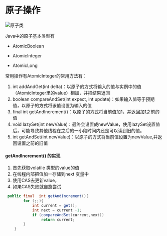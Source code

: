 # 原子操作

![原子类](C:\Users\mayuewei\Documents\学习文档\并发编程艺术读书笔记\image\原子类.png)

Java中的原子基本类型有

* AtomicBoolean

* AtomicInteger

* AtomicLong 

常用操作有AtomicInteger的常用方法有：

1. int addAndGet(int delta)：以原子的方式将输入的值与实例中的值（AtomicInteger里的value）相加，并把结果返回
2. boolean compareAndSet(int expect, int update)：如果输入值等于预期值，以原子的方式将该值设置为输入的值
3. final int getAndIncrement()：以原子的方式将当前值加1，并返回加1之前的值
4. void lazySet(int newValue)：最终会设置成newValue，使用lazySet设置值后，可能导致其他线程在之后的一小段时间内还是可以读到旧的值。
5. int getAndSet(int newValue)：以原子的方式将当前值设置为newValue,并返回设置之前的旧值



#### getAndIncrement() 的实现

1. 首先获取volatile 类型的value的值
2. 在线程内部把值加一存储到next 变量中
3. 使用CAS去更新value，
4. 如果CAS失败就自旋尝试

```java
 public final  int getAndIncrement(){
        for (;;){
            int current = get();
            int next = current +1;
            if (compareAndSet(current,next))
                return current;
        }
    }
```



